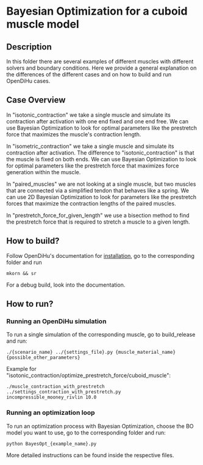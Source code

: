 # Bayesian Optimization for a cuboid muscle model

## Description
In this folder there are several examples of different muscles with different solvers and boundary conditions. Here we provide a general explanation on the differences of the different cases and on how to build and run OpenDiHu cases.

## Case Overview

In "isotonic_contraction" we take a single muscle and simulate its contraction after activation with one end fixed and one end free. We can use Bayesian Optimization to look for optimal parameters like the prestretch force that maximizes the muscle's contraction length. 

In "isometric_contraction" we take a single muscle and simulate its contraction after activation. The difference to "isotonic_contraction" is that the muscle is fixed on both ends. We can use Bayesian Optimization to look for optimal parameters like the prestretch force that maximizes force generation within the muscle. 

In "paired_muscles" we are not looking at a single muscle, but two muscles that are connected via a simplified tendon that behaves like a spring. We can use 2D Bayesian Optimization to look for parameters like the prestretch forces that maximize the contraction lengths of the paired muscles.

In "prestretch_force_for_given_length" we use a bisection method to find the prestretch force that is required to stretch a muscle to a given length. 

## How to build?
Follow OpenDiHu's documentation for [installation](https://opendihu.readthedocs.io/en/latest/user/installation.html#), go to the corresponding folder and run 
```
mkorn && sr
```
For a debug build, look into the documentation. 

## How to run?

### Running an OpenDiHu simulation
To run a single simulation of the corresponding muscle, go to build_release and run:

```
./{scenario_name} ../{settings_file}.py {muscle_material_name} {possible_other_parameters}
```
Example for "isotonic_contraction/optimize_prestretch_force/cuboid_muscle":
```
./muscle_contraction_with_prestretch ../settings_contraction_with_prestretch.py incompressible_mooney_rivlin 10.0
```
### Running an optimization loop

To run an optimization process with Bayesian Optimization, choose the BO model you want to use, go to the corresponding folder and run:
```
python BayesOpt_{example_name}.py
```
More detailed instructions can be found inside the respective files.
